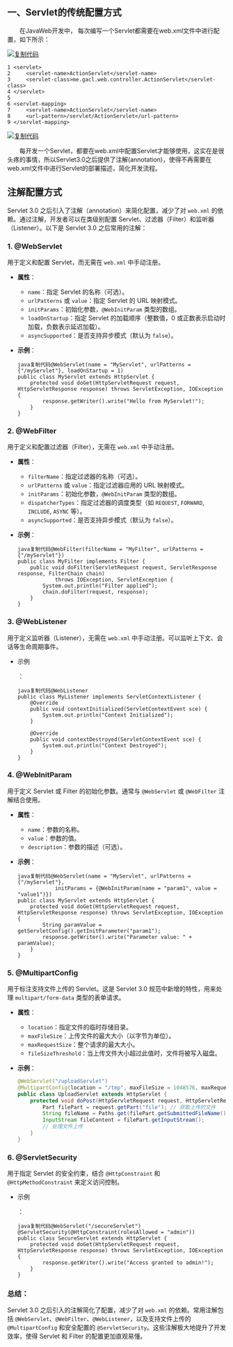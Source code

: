 ## 一、Servlet的传统配置方式

　　在JavaWeb开发中， 每次编写一个Servlet都需要在web.xml文件中进行配置，如下所示：

[![复制代码](https://assets.cnblogs.com/images/copycode.gif)](javascript:void(0);)

```
1 <servlet>
2     <servlet-name>ActionServlet</servlet-name>
3     <servlet-class>me.gacl.web.controller.ActionServlet</servlet-class>
4 </servlet>
5 
6 <servlet-mapping>
7     <servlet-name>ActionServlet</servlet-name>
8     <url-pattern>/servlet/ActionServlet</url-pattern>
9 </servlet-mapping>
```

[![复制代码](https://assets.cnblogs.com/images/copycode.gif)](javascript:void(0);)

　　每开发一个Servlet，都要在web.xml中配置Servlet才能够使用，这实在是很头疼的事情，所以Servlet3.0之后提供了注解(annotation)，使得不再需要在web.xml文件中进行Servlet的部署描述，简化开发流程。



## 注解配置方式

Servlet 3.0 之后引入了注解（annotation）来简化配置，减少了对 `web.xml` 的依赖。通过注解，开发者可以在类级别配置 Servlet、过滤器（Filter）和监听器（Listener）。以下是 Servlet 3.0 之后常用的注解：

### 1. **@WebServlet**

用于定义和配置 Servlet，而无需在 `web.xml` 中手动注册。

- **属性**：

	- `name`：指定 Servlet 的名称（可选）。
	- `urlPatterns` 或 `value`：指定 Servlet 的 URL 映射模式。
	- `initParams`：初始化参数，`@WebInitParam` 类型的数组。
	- `loadOnStartup`：指定 Servlet 的加载顺序（整数值，0 或正数表示启动时加载，负数表示延迟加载）。
	- `asyncSupported`：是否支持异步模式（默认为 `false`）。

- **示例**：

	```
	java复制代码@WebServlet(name = "MyServlet", urlPatterns = {"/myServlet"}, loadOnStartup = 1)
	public class MyServlet extends HttpServlet {
	    protected void doGet(HttpServletRequest request, HttpServletResponse response) throws ServletException, IOException {
	        response.getWriter().write("Hello from MyServlet!");
	    }
	}
	```

### 2. **@WebFilter**

用于定义和配置过滤器（Filter），无需在 `web.xml` 中手动注册。

- **属性**：

	- `filterName`：指定过滤器的名称（可选）。
	- `urlPatterns` 或 `value`：指定过滤器应用的 URL 映射模式。
	- `initParams`：初始化参数，`@WebInitParam` 类型的数组。
	- `dispatcherTypes`：指定过滤器的调度类型（如 `REQUEST`, `FORWARD`, `INCLUDE`, `ASYNC` 等）。
	- `asyncSupported`：是否支持异步模式（默认为 `false`）。

- **示例**：

	```
	java复制代码@WebFilter(filterName = "MyFilter", urlPatterns = {"/myServlet"})
	public class MyFilter implements Filter {
	    public void doFilter(ServletRequest request, ServletResponse response, FilterChain chain)
	            throws IOException, ServletException {
	        System.out.println("Filter applied");
	        chain.doFilter(request, response);
	    }
	}
	```

### 3. **@WebListener**

用于定义监听器（Listener），无需在 `web.xml` 中手动注册。可以监听上下文、会话等生命周期事件。

- 示例

	：

	```
	java复制代码@WebListener
	public class MyListener implements ServletContextListener {
	    @Override
	    public void contextInitialized(ServletContextEvent sce) {
	        System.out.println("Context Initialized");
	    }
	
	    @Override
	    public void contextDestroyed(ServletContextEvent sce) {
	        System.out.println("Context Destroyed");
	    }
	}
	```

### 4. **@WebInitParam**

用于定义 Servlet 或 Filter 的初始化参数。通常与 `@WebServlet` 或 `@WebFilter` 注解结合使用。

- **属性**：

	- `name`：参数的名称。
	- `value`：参数的值。
	- `description`：参数的描述（可选）。

- **示例**：

	```
	java复制代码@WebServlet(name = "MyServlet", urlPatterns = {"/myServlet"},
	            initParams = {@WebInitParam(name = "param1", value = "value1")})
	public class MyServlet extends HttpServlet {
	    protected void doGet(HttpServletRequest request, HttpServletResponse response) throws ServletException, IOException {
	        String paramValue = getServletConfig().getInitParameter("param1");
	        response.getWriter().write("Parameter value: " + paramValue);
	    }
	}
	```

### 5. **@MultipartConfig**

用于标注支持文件上传的 Servlet。这是 Servlet 3.0 规范中新增的特性，用来处理 `multipart/form-data` 类型的表单请求。

- **属性**：

	- `location`：指定文件的临时存储目录。
	- `maxFileSize`：上传文件的最大大小（以字节为单位）。
	- `maxRequestSize`：整个请求的最大大小。
	- `fileSizeThreshold`：当上传文件大小超过此值时，文件将被写入磁盘。

- **示例**：

	```java
	@WebServlet("/uploadServlet")
	@MultipartConfig(location = "/tmp", maxFileSize = 1048576, maxRequestSize = 5242880, fileSizeThreshold = 1024)
	public class UploadServlet extends HttpServlet {
	    protected void doPost(HttpServletRequest request, HttpServletResponse response) throws ServletException, IOException {
	        Part filePart = request.getPart("file"); // 获取上传的文件
	        String fileName = Paths.get(filePart.getSubmittedFileName()).getFileName().toString(); 
	        InputStream fileContent = filePart.getInputStream();
	        // 处理文件上传
	    }
	}
	```

### 6. **@ServletSecurity**

用于指定 Servlet 的安全约束，结合 `@HttpConstraint` 和 `@HttpMethodConstraint` 来定义访问控制。

- 示例

	：

	```
	java复制代码@WebServlet("/secureServlet")
	@ServletSecurity(@HttpConstraint(rolesAllowed = "admin"))
	public class SecureServlet extends HttpServlet {
	    protected void doGet(HttpServletRequest request, HttpServletResponse response) throws ServletException, IOException {
	        response.getWriter().write("Access granted to admin!");
	    }
	}
	```

### 总结：

Servlet 3.0 之后引入的注解简化了配置，减少了对 `web.xml` 的依赖。常用注解包括 `@WebServlet`、`@WebFilter`、`@WebListener`，以及支持文件上传的 `@MultipartConfig` 和安全配置的 `@ServletSecurity`。这些注解极大地提升了开发效率，使得 Servlet 和 Filter 的配置更加直观易懂。